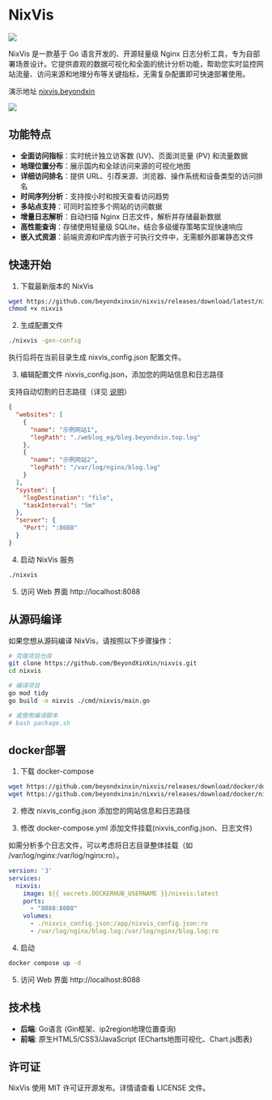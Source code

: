# NixVis

![](https://github.com/BeyondXinXin/nixvis/actions/workflows/ci-linux.yml/badge.svg?branch=main)

NixVis 是一款基于 Go 语言开发的、开源轻量级 Nginx 日志分析工具，专为自部署场景设计。它提供直观的数据可视化和全面的统计分析功能，帮助您实时监控网站流量、访问来源和地理分布等关键指标，无需复杂配置即可快速部署使用。

演示地址 [nixvis.beyondxin](https://nixvis.beyondxin.top/)

![](https://img.beyondxin.top/2025/202503291600721.png)

## 功能特点

- **全面访问指标**：实时统计独立访客数 (UV)、页面浏览量 (PV) 和流量数据
- **地理位置分布**：展示国内和全球访问来源的可视化地图
- **详细访问排名**：提供 URL、引荐来源、浏览器、操作系统和设备类型的访问排名
- **时间序列分析**：支持按小时和按天查看访问趋势
- **多站点支持**：可同时监控多个网站的访问数据
- **增量日志解析**：自动扫描 Nginx 日志文件，解析并存储最新数据
- **高性能查询**：存储使用轻量级 SQLite，结合多级缓存策略实现快速响应
- **嵌入式资源**：前端资源和IP库内嵌于可执行文件中，无需额外部署静态文件

## 快速开始

1. 下载最新版本的 NixVis

```bash
wget https://github.com/beyondxinxin/nixvis/releases/download/latest/nixvis
chmod +x nixvis
```

2. 生成配置文件
```bash
./nixvis -gen-config
```
执行后将在当前目录生成 nixvis_config.json 配置文件。

3. 编辑配置文件 nixvis_config.json，添加您的网站信息和日志路径

支持自动切割的日志路径（详见 [说明](https://github.com/BeyondXinXin/nixvis/issues/2)）

```json
{
  "websites": [
    {
      "name": "示例网站1",
      "logPath": "./weblog_eg/blog.beyondxin.top.log"
    },
    {
      "name": "示例网站2",
      "logPath": "/var/log/nginx/blog.log"
    }
  ],
  "system": {
    "logDestination": "file",
	"taskInterval": "5m"
  },
  "server": {
    "Port": ":8088"
  }
}
```

4. 启动 NixVis 服务
```bash
./nixvis
```

5. 访问 Web 界面
http://localhost:8088


## 从源码编译

如果您想从源码编译 NixVis，请按照以下步骤操作：

```bash
# 克隆项目仓库
git clone https://github.com/BeyondXinXin/nixvis.git
cd nixvis

# 编译项目
go mod tidy
go build -o nixvis ./cmd/nixvis/main.go

# 或使用编译脚本
# bash package.sh
```

## docker部署

1. 下载 docker-compose

```bash
wget https://github.com/beyondxinxin/nixvis/releases/download/docker/docker-compose.yml
wget https://github.com/beyondxinxin/nixvis/releases/download/docker/nixvis_config.json
```

2. 修改 nixvis_config.json 添加您的网站信息和日志路径

3. 修改 docker-compose.yml 添加文件挂载(nixvis_config.json、日志文件)

如需分析多个日志文件，可以考虑将日志目录整体挂载（如 /var/log/nginx:/var/log/nginx:ro）。

```yml
version: '3'
services:
  nixvis:
    image: ${{ secrets.DOCKERHUB_USERNAME }}/nixvis:latest
    ports:
      - "8088:8088"
    volumes:
      - ./nixvis_config.json:/app/nixvis_config.json:ro
      - /var/log/nginx/blog.log:/var/log/nginx/blog.log:ro
```

4. 启动

```bash
docker compose up -d
```

5. 访问 Web 界面
http://localhost:8088

## 技术栈

- **后端**: Go语言 (Gin框架、ip2region地理位置查询)
- **前端**: 原生HTML5/CSS3/JavaScript (ECharts地图可视化、Chart.js图表)

## 许可证

NixVis 使用 MIT 许可证开源发布。详情请查看 LICENSE 文件。
